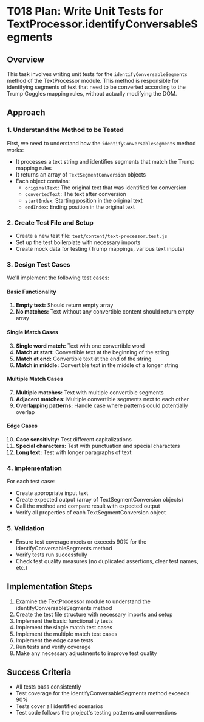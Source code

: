 # T018 Plan: Write Unit Tests for TextProcessor.identifyConversableSegments

## Overview
This task involves writing unit tests for the `identifyConversableSegments` method of the TextProcessor module. This method is responsible for identifying segments of text that need to be converted according to the Trump Goggles mapping rules, without actually modifying the DOM.

## Approach

### 1. Understand the Method to be Tested
First, we need to understand how the `identifyConversableSegments` method works:
- It processes a text string and identifies segments that match the Trump mapping rules
- It returns an array of `TextSegmentConversion` objects
- Each object contains:
  - `originalText`: The original text that was identified for conversion
  - `convertedText`: The text after conversion
  - `startIndex`: Starting position in the original text
  - `endIndex`: Ending position in the original text

### 2. Create Test File and Setup
- Create a new test file: `test/content/text-processor.test.js`
- Set up the test boilerplate with necessary imports
- Create mock data for testing (Trump mappings, various text inputs)

### 3. Design Test Cases
We'll implement the following test cases:

#### Basic Functionality
1. **Empty text:** Should return empty array
2. **No matches:** Text without any convertible content should return empty array

#### Single Match Cases
3. **Single word match:** Text with one convertible word
4. **Match at start:** Convertible text at the beginning of the string
5. **Match at end:** Convertible text at the end of the string
6. **Match in middle:** Convertible text in the middle of a longer string

#### Multiple Match Cases
7. **Multiple matches:** Text with multiple convertible segments
8. **Adjacent matches:** Multiple convertible segments next to each other
9. **Overlapping patterns:** Handle case where patterns could potentially overlap

#### Edge Cases
10. **Case sensitivity:** Test different capitalizations
11. **Special characters:** Test with punctuation and special characters
12. **Long text:** Test with longer paragraphs of text

### 4. Implementation
For each test case:
- Create appropriate input text
- Create expected output (array of TextSegmentConversion objects)
- Call the method and compare result with expected output
- Verify all properties of each TextSegmentConversion object

### 5. Validation
- Ensure test coverage meets or exceeds 90% for the identifyConversableSegments method
- Verify tests run successfully
- Check test quality measures (no duplicated assertions, clear test names, etc.)

## Implementation Steps
1. Examine the TextProcessor module to understand the identifyConversableSegments method
2. Create the test file structure with necessary imports and setup
3. Implement the basic functionality tests
4. Implement the single match test cases
5. Implement the multiple match test cases
6. Implement the edge case tests
7. Run tests and verify coverage
8. Make any necessary adjustments to improve test quality

## Success Criteria
- All tests pass consistently
- Test coverage for the identifyConversableSegments method exceeds 90%
- Tests cover all identified scenarios
- Test code follows the project's testing patterns and conventions